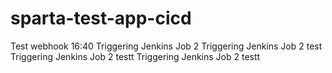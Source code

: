 # sparta-test-app-cicd

Test webhook 16:40
Triggering Jenkins Job 2
Triggering Jenkins Job 2 test
Triggering Jenkins Job 2 testt
Triggering Jenkins Job 2 testt
